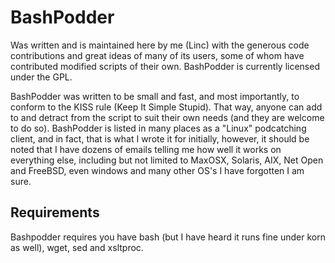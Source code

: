 BashPodder
==========

Was written and is maintained here by me (Linc) with the generous code
contributions and great ideas of many of its users, some of whom have
contributed modified scripts of their own. BashPodder is currently licensed
under the GPL.

BashPodder was written to be small and fast, and most importantly, to conform
to the KISS rule (Keep It Simple Stupid). That way, anyone can add to and
detract from the script to suit their own needs (and they are welcome to do
so). BashPodder is listed in many places as a "Linux" podcatching client, and
in fact, that is what I wrote it for initially, however, it should be noted
that I have dozens of emails telling me how well it works on everything else,
including but not limited to MaxOSX, Solaris, AIX, Net Open and FreeBSD, even
windows and many other OS's I have forgotten I am sure.

Requirements
------------

Bashpodder requires you have bash (but I have heard it runs fine under korn
as well), wget, sed and xsltproc.
